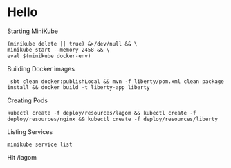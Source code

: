 # Hello

Starting MiniKube

```
(minikube delete || true) &>/dev/null && \
minikube start --memory 2458 && \
eval $(minikube docker-env)

```

Building Docker images 

```
 sbt clean docker:publishLocal && mvn -f liberty/pom.xml clean package install && docker build -t liberty-app liberty
```

Creating Pods

```
kubectl create -f deploy/resources/lagom && kubectl create -f deploy/resources/nginx && kubectl create -f deploy/resources/liberty
```

Listing Services

```
minikube service list
```

Hit  /lagom

